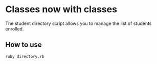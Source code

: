 # Classes now with classes #

The student directory script allows you to manage the list of students enrolled.

## How to use ##

```shell
ruby directory.rb
```
